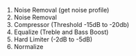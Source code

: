 1. Noise Removal (get noise profile)
2. Noise Removal
3. Compressor (Threshold -15dB to -20db)
4. Equalize (Treble and Bass Boost)
5. Hard Limiter (-2dB to -5dB)
6. Normalize
